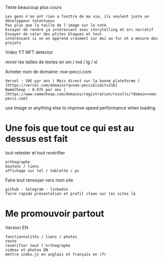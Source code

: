 Texte beaucoup plus cours

    Les gens n'en ont rien a fouttre de ma vie, ils veulent juste un développeur talentueux
    Pas plus que la taille de l'image sur le coté
    Essayer de rendre ça intéressant avec storytelling et arc narratif
    Essayer de caler des ptites blagues et tout
    intéressant si on en apprend vraiment sur moi au fur et a mesure des projets

Video YT NFT detector

revoir les tailles de textes en sm / md / lg / xl

Acheter nom de domaine: noe-pecci.com

    Versel : 20€ par ans | Mais direct sur la bonne plateforme | [https://vercel.com/domains?q=noe-pecci&limit=216]
    NameCheap : 8.97€ par ans | [https://www.namecheap.com/domains/registration/results/?domain=noe-pecci.com]

use Image or anything else to improve speed performance when loading

# Une fois que tout ce qui est au dessus est fait

tout retester et tout revérifier

    orthographe
    boutons / liens
    affichage sur tel / tablette / pc

Faire tout renvoyer vers mon site

    github - telegram - linkedin
    faire rapide présentation et profil clean sur les sites là

# Me promouvoir partout

Version EN

    fonctionnalités / liens / photos
    texte
    revérifier tout l'orthographe
    videos et photos EN
    mettre index.js en anglais et français en /fr
